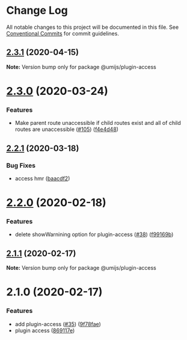 # Change Log

All notable changes to this project will be documented in this file. See [Conventional Commits](https://conventionalcommits.org) for commit guidelines.

## [2.3.1](https://github.com/umijs/plugins/compare/@umijs/plugin-access@2.3.0...@umijs/plugin-access@2.3.1) (2020-04-15)

**Note:** Version bump only for package @umijs/plugin-access

# [2.3.0](https://github.com/umijs/plugins/compare/@umijs/plugin-access@2.2.1...@umijs/plugin-access@2.3.0) (2020-03-24)

### Features

- Make parent route unaccessible if child routes exist and all of child routes are unaccessible ([#105](https://github.com/umijs/plugins/issues/105)) ([f4e4d48](https://github.com/umijs/plugins/commit/f4e4d48f62418b6caa7998dc24954c835776fcb0))

## [2.2.1](https://github.com/umijs/plugins/compare/@umijs/plugin-access@2.2.0...@umijs/plugin-access@2.2.1) (2020-03-18)

### Bug Fixes

- access hmr ([baacdf2](https://github.com/umijs/plugins/commit/baacdf22bf84682c90698d722866aa8fe6f8edb9))

# [2.2.0](https://github.com/umijs/plugins/compare/@umijs/plugin-access@2.1.1...@umijs/plugin-access@2.2.0) (2020-02-18)

### Features

- delete showWarnining option for plugin-access ([#38](https://github.com/umijs/plugins/issues/38)) ([f99169b](https://github.com/umijs/plugins/commit/f99169b18df96c544d06f48d66dad3ab10c3f8b3))

## [2.1.1](https://github.com/umijs/plugins/compare/@umijs/plugin-access@2.1.0...@umijs/plugin-access@2.1.1) (2020-02-17)

**Note:** Version bump only for package @umijs/plugin-access

# 2.1.0 (2020-02-17)

### Features

- add plugin-access ([#35](https://github.com/umijs/plugin-access/issues/35)) ([9f78fae](https://github.com/umijs/plugin-access/commit/9f78fae0f81b764fffc0f134042c23279d6776a3))
- plugin access ([869117e](https://github.com/umijs/plugin-access/commit/869117ee34272ac77bf35a620384376950d7cd0a))
